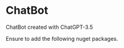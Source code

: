 # ChatBot
ChatBot created with ChatGPT-3.5

Ensure to add the following nuget packages.

<PackageReference Include="Newtonsoft.Json" Version="13.0.2" />
<PackageReference Include="Spectre.Console" Version="0.46.0" />
